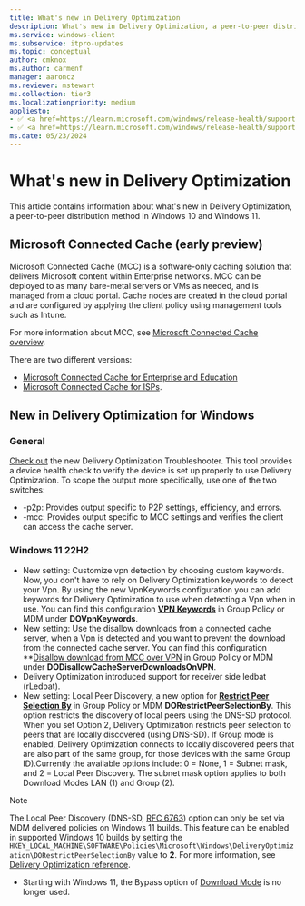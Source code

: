 ```yaml
---
title: What's new in Delivery Optimization
description: What's new in Delivery Optimization, a peer-to-peer distribution method in Windows 10 and Windows 11.
ms.service: windows-client
ms.subservice: itpro-updates
ms.topic: conceptual
author: cmknox
ms.author: carmenf
manager: aaroncz
ms.reviewer: mstewart
ms.collection: tier3
ms.localizationpriority: medium
appliesto: 
- ✅ <a href=https://learn.microsoft.com/windows/release-health/supported-versions-windows-client target=_blank>Windows 11</a>
- ✅ <a href=https://learn.microsoft.com/windows/release-health/supported-versions-windows-client target=_blank>Windows 10</a>
ms.date: 05/23/2024
---
```


# What's new in Delivery Optimization

This article contains information about what's new in Delivery Optimization, a peer-to-peer distribution method in Windows 10 and Windows 11.

## Microsoft Connected Cache (early preview)

Microsoft Connected Cache (MCC) is a software-only caching solution that delivers Microsoft content within Enterprise networks. MCC can be deployed to as many bare-metal servers or VMs as needed, and is managed from a cloud portal. Cache nodes are created in the cloud portal and are configured by applying the client policy using management tools such as Intune.

For more information about MCC, see [Microsoft Connected Cache overview](waas-microsoft-connected-cache.md).

There are two different versions:

- [Microsoft Connected Cache for Enterprise and Education](mcc-ent-edu-overview.md)
- [Microsoft Connected Cache for ISPs](mcc-isp-overview.md).

## New in Delivery Optimization for Windows

### General

[Check out](https://aka.ms/do-fix) the new Delivery Optimization Troubleshooter. This tool provides a device health check to verify the device is set up properly to use Delivery Optimization. To scope the output more specifically, use one of the two switches:

- -p2p: Provides output specific to P2P settings, efficiency, and errors.
- -mcc: Provides output specific to MCC settings and verifies the client can access the cache server.

### Windows 11 22H2

- New setting: Customize vpn detection by choosing custom keywords. Now, you don't have to rely on Delivery Optimization keywords to detect your Vpn. By using the new VpnKeywords configuration you can add keywords for Delivery Optimization to use when detecting a Vpn when in use. You can find this configuration **[VPN Keywords](waas-delivery-optimization-reference.md#vpn-keywords)** in Group Policy or MDM under **DOVpnKeywords**.
- New setting: Use the disallow downloads from a connected cache server, when a Vpn is detected and you want to prevent the download from the connected cache server. You can find this configuration **[Disallow download from MCC over VPN](waas-delivery-optimization-reference.md#disallow-cache-server-downloads-on-vpn) in Group Policy or MDM under **DODisallowCacheServerDownloadsOnVPN**.
- Delivery Optimization introduced support for receiver side ledbat (rLedbat).
- New setting: Local Peer Discovery, a new option for **[Restrict Peer Selection By](waas-delivery-optimization-reference.md#select-a-method-to-restrict-peer-selection)** in Group Policy or MDM **DORestrictPeerSelectionBy**. This option restricts the discovery of local peers using the DNS-SD protocol. When you set Option 2, Delivery Optimization restricts peer selection to peers that are locally discovered (using DNS-SD). If Group mode is enabled, Delivery Optimization connects to locally discovered peers that are also part of the same group, for those devices with the same Group ID).Currently the available options include: 0 = None, 1 = Subnet mask, and 2 = Local Peer Discovery. The subnet mask option applies to both Download Modes LAN (1) and Group (2).

> [!NOTE]
> The Local Peer Discovery (DNS-SD, [RFC 6763](https://datatracker.ietf.org/doc/html/rfc6763)) option can only be set via MDM delivered policies on Windows 11 builds. This feature can be enabled in supported Windows 10 builds by setting the `HKEY_LOCAL_MACHINE\SOFTWARE\Policies\Microsoft\Windows\DeliveryOptimization\DORestrictPeerSelectionBy` value to **2**. For more information, see [Delivery Optimization reference](waas-delivery-optimization-reference.md).

- Starting with Windows 11, the Bypass option of [Download Mode](waas-delivery-optimization-reference.md#download-mode) is no longer used.
